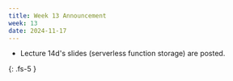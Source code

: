 ```yaml
---
title: Week 13 Announcement
week: 13
date: 2024-11-17
---
```


* Lecture 14d's slides (serverless function storage) are posted.

{: .fs-5 }
